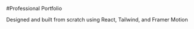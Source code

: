 #Professional Portfolio 

Designed and built from scratch using React, Tailwind, and Framer Motion

